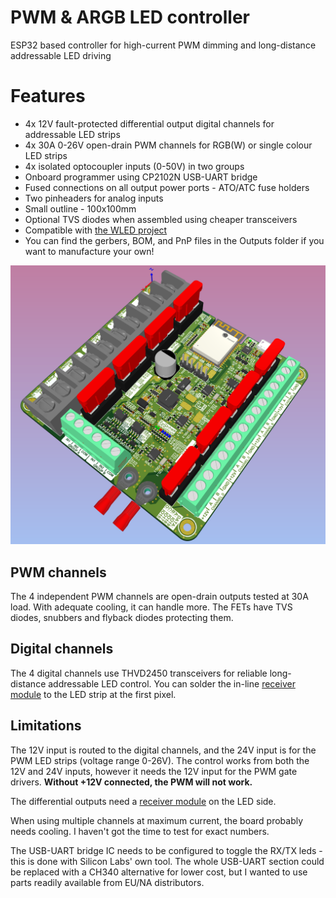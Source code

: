 # PWM & ARGB LED controller
ESP32 based controller for high-current PWM dimming and long-distance addressable LED driving
# Features
- 4x 12V fault-protected differential output digital channels for addressable LED strips
- 4x 30A 0-26V open-drain PWM channels for RGB(W) or single colour LED strips
- 4x isolated optocoupler inputs (0-50V) in two groups
- Onboard programmer using CP2102N USB-UART bridge
- Fused connections on all output power ports - ATO/ATC fuse holders
- Two pinheaders for analog inputs
- Small outline - 100x100mm
- Optional TVS diodes when assembled using cheaper transceivers
- Compatible with [the WLED project](https://kno.wled.ge/)
- You can find the gerbers, BOM, and PnP files in the Outputs folder if you want to manufacture your own!
  
![PCB render](/Documentation/pers_top.png)

## PWM channels
The 4 independent PWM channels are open-drain outputs tested at 30A load. With adequate cooling, it can handle more. The FETs have TVS diodes, snubbers and flyback diodes protecting them.
## Digital channels
The 4 digital channels use THVD2450 transceivers for reliable long-distance addressable LED control. You can solder the in-line [receiver module](https://github.com/KuglicsL/Differential_receiver) to the LED strip at the first pixel.

## Limitations
The 12V input is routed to the digital channels, and the 24V input is for the PWM LED strips (voltage range 0-26V).
The control works from both the 12V and 24V inputs, however it needs the 12V input for the PWM gate drivers. **Without +12V connected, the PWM will not work.**

The differential outputs need a [receiver module](https://github.com/KuglicsL/Differential_receiver) on the LED side.

When using multiple channels at maximum current, the board probably needs cooling. I haven't got the time to test for exact numbers.

The USB-UART bridge IC needs to be configured to toggle the RX/TX leds - this is done with Silicon Labs' own tool. The whole USB-UART section could be replaced with a CH340 alternative for lower cost, but I wanted to use parts readily available from EU/NA distributors.
